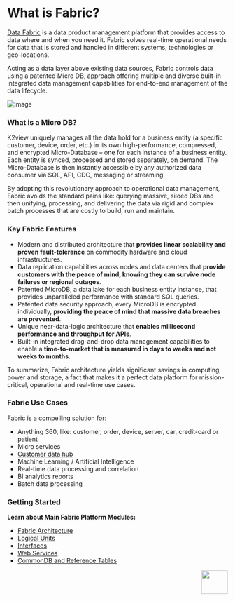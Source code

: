 # What is Fabric?

<a href="https://www.k2view.com/products/data-fabric/" target="_blank">Data Fabric</a> is a data product management platform that provides access to data where and when you need it. 
Fabric solves real-time operational needs for data that is stored and handled in different systems, technologies or geo-locations. 

Acting as a data layer above existing data sources, Fabric controls data using a patented Micro DB, approach offering multiple and diverse built-in integrated data management capabilities for end-to-end management of the data lifecycle.


![image](/articles/01_fabric_overview/images/Fabric_Overview.png)


### What is a Micro DB?
K2view uniquely manages all the data hold for a business entity (a specific customer, device, order, etc.) in its own high-performance, compressed, and encrypted Micro-Database – one for each instance of a business entity. Each entity is synced, processed and stored separately, on demand. The Micro-Database is then instantly accessible by any authorized data consumer via SQL, API, CDC, messaging or streaming. 

By adopting this revolutionary approach to operational data management, Fabric avoids the standard pains like: querying massive, siloed DBs and then unifying, processing, and delivering the data via rigid and complex batch processes that are costly to build, run and maintain.

### Key Fabric Features
* Modern and distributed architecture that **provides linear scalability and proven fault-tolerance** on commodity hardware and cloud infrastructures.
* Data replication capabilities across nodes and data centers that **provide customers with the peace of mind, knowing they can survive node failures or regional outages**.
* Patented MicroDB, a data lake for each business entity instance, that provides unparalleled performance with standard SQL queries.
* Patented data security approach, every MicroDB is encrypted individually, **providing the peace of mind that massive data breaches are prevented**.
* Unique near-data-logic architecture that **enables millisecond performance and throughput for APIs**. 
* Built-in integrated drag-and-drop data management capabilities to enable a **time-to-market that is measured in days to weeks and not weeks to months**.  

To summarize, Fabric architecture yields significant savings in computing, power and storage, a fact that makes it a perfect data platform for mission-critical, operational and real-time use cases. 

### Fabric Use Cases
Fabric is a compelling solution for:
* Anything 360, like: customer, order, device, server, car, credit-card or patient
* Micro services
* <a href="https://www.k2view.com/products/customer-data-hub/" target="_blank">Customer data hub</a>
* Machine Learning / Artificial Intelligence
* Real-time data processing and correlation
* BI analytics reports
* Batch data processing

### Getting Started
**Learn about Main Fabric Platform Modules:**
* [Fabric Architecture](/articles/02_fabric_architecture/01_fabric_architecture_overview.md)  
* [Logical Units](/articles/03_logical_units/01_LU_overview.md)
* [Interfaces](/articles/05_DB_interfaces/01_interfaces_overview.md)
* [Web Services](/articles/15_web_services_and_graphit/01_web_services_overview.md)
* [CommonDB and Reference Tables](/articles/22_reference(commonDB)_tables/01_fabric_commonDB_overview.md)

[<img align="right" width="60" height="54" src="/articles/images/Next.png">](/articles/01_fabric_overview/02_fabric_glossary.md)
